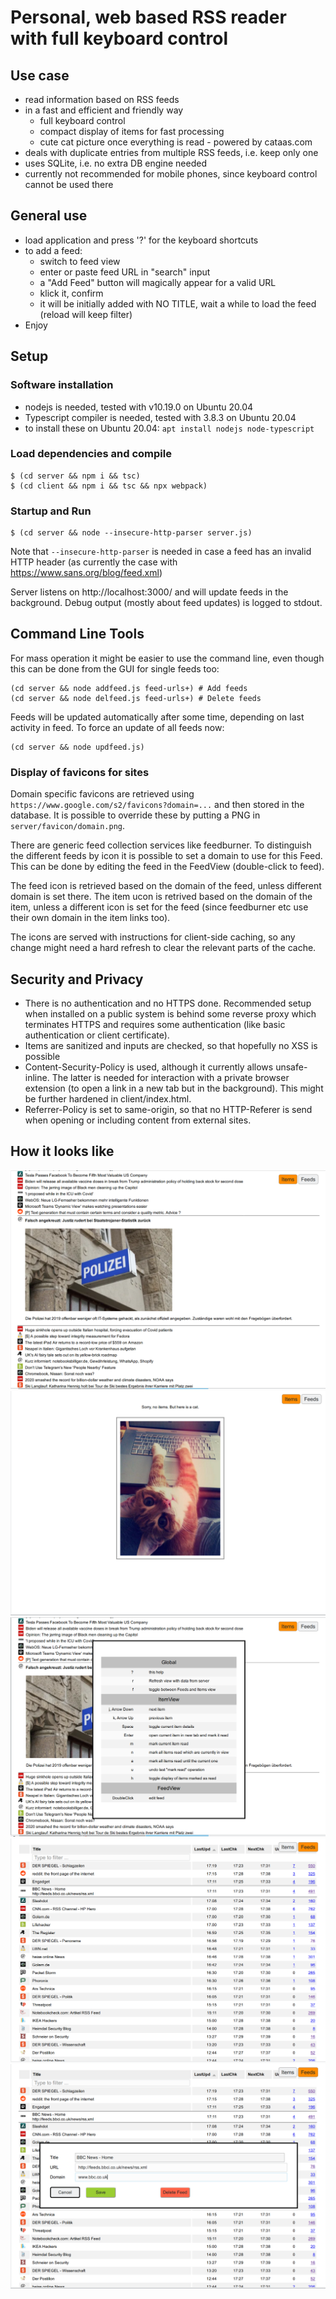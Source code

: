 # Personal, web based RSS reader with full keyboard control

## Use case

- read information based on RSS feeds
- in a fast and efficient and friendly way
    - full keyboard control
    - compact display of items for fast processing
    - cute cat picture once everything is read - powered by cataas.com
- deals with duplicate entries from multiple RSS feeds, i.e. keep only one
- uses SQLite, i.e. no extra DB engine needed
- currently not recommended for mobile phones, since keyboard control cannot be
  used there

## General use

- load application and press '?' for the keyboard shortcuts
- to add a feed: 
    - switch to feed view 
    - enter or paste feed URL in "search" input 
    - a "Add Feed" button will magically appear for a valid URL
    - klick it, confirm
    - it will be initially added with NO TITLE, wait a while to load the feed
      (reload will keep filter)
- Enjoy

## Setup

### Software installation

- nodejs is needed, tested with v10.19.0 on Ubuntu 20.04
- Typescript compiler is needed, tested with 3.8.3 on Ubuntu 20.04
- to install these on Ubuntu 20.04: `apt install nodejs node-typescript`

### Load dependencies and compile

    $ (cd server && npm i && tsc)
    $ (cd client && npm i && tsc && npx webpack)

### Startup and Run

    $ (cd server && node --insecure-http-parser server.js)

Note that `--insecure-http-parser` is needed in case a feed has an invalid
HTTP header (as currently the case with https://www.sans.org/blog/feed.xml)

Server listens on http://localhost:3000/ and will update feeds in the
background. Debug output (mostly about feed updates) is logged to stdout. 

## Command Line Tools

For mass operation it might be easier to use the command line, even though this
can be done from the GUI for single feeds too:

    (cd server && node addfeed.js feed-urls+) # Add feeds
    (cd server && node delfeed.js feed-urls+) # Delete feeds

Feeds will be updated automatically after some time, depending on last activity
in feed. To force an update of all feeds now:

    (cd server && node updfeed.js)


### Display of favicons for sites

Domain specific favicons are retrieved using
`https://www.google.com/s2/favicons?domain=...` and then stored in the database.
It is possible to override these by putting a PNG in `server/favicon/domain.png`.

There are generic feed collection services like feedburner. To distinguish the
different feeds by icon it is possible to set a domain to use for this Feed.
This can be done by editing the feed in the FeedView (double-click to feed).

The feed icon is retrieved based on the domain of the feed, unless different
domain is set there. The item ucon is retrived based on the domain of the item,
unless a different icon is set for the feed (since feedburner etc use their own
domain in the item links too).

The icons are served with instructions for client-side caching, so any change
might need a hard refresh to clear the relevant parts of the cache.


## Security and Privacy

- There is no authentication and no HTTPS done. Recommended setup when installed
  on a public system is behind some reverse proxy which terminates HTTPS and
  requires some authentication (like basic authentication or client certificate).
- Items are sanitized and inputs are checked, so that hopefully no XSS is possible
- Content-Security-Policy is used, although it currently allows unsafe-inline.
  The latter is needed for interaction with a private browser extension (to open
  a link in a new tab but in the background). This might be further hardened in
  client/index.html.
- Referrer-Policy is set to same-origin, so that no HTTP-Referer is send when
  opening or including content from external sites.

## How it looks like

![ItemView](img/ItemView.png)
![ItemView when all is done](img/ItemViewCat.png)
![ItemView with Help](img/ItemViewHelp.png)
![FeedView](img/FeedView.png)
![Edit of Feed](img/FeedViewEdit.png)

